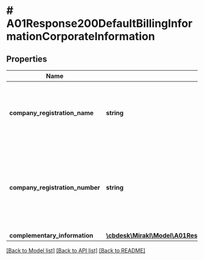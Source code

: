 # # A01Response200DefaultBillingInformationCorporateInformation

## Properties

Name | Type | Description | Notes
------------ | ------------- | ------------- | -------------
**company_registration_name** | **string** | The name of the shop company, as registered in the business registry of the shop country | [optional]
**company_registration_number** | **string** | The unique code used to identify the shop company and verify its legal existence as an incorporated entity | [optional]
**complementary_information** | [**\cbdesk\Mirakl\Model\A01Response200DefaultBillingInformationCorporateInformationComplementaryInformation**](A01Response200DefaultBillingInformationCorporateInformationComplementaryInformation.md) |  | [optional]

[[Back to Model list]](../../README.md#models) [[Back to API list]](../../README.md#endpoints) [[Back to README]](../../README.md)
